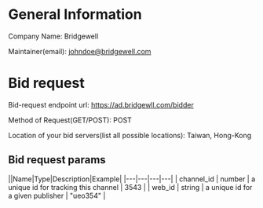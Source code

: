 # General Information

Company Name: Bridgewell

Maintainer(email): johndoe@bridgewell.com

# Bid request

Bid-request endpoint url: https://ad.bridgewll.com/bidder

Method of Request(GET/POST): POST

Location of your bid servers(list all possible locations): Taiwan, Hong-Kong

## Bid request params

||Name|Type|Description|Example|
|---|---|---|---|
| channel_id | number | a unique id for tracking this channel | 3543 |
| web_id | string | a unique id for a given publisher | "ueo354" |


